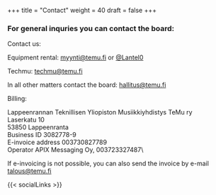 +++
title = "Contact"
weight = 40
draft = false
+++

### For general inquries you can contact the board:

Contact us:

Equipment rental: myynti@temu.fi or [@Lantel0](https://t.me/Lantel0)

Techmu: techmu@temu.fi

In all other matters contact the board: hallitus@temu.fi

Billing:

Lappeenrannan Teknillisen Yliopiston Musiikkiyhdistys TeMu ry\
Laserkatu 10\
53850 Lappeenranta\
Business ID 3082778-9\
E-invoice address 003730827789\
Operator APIX Messaging Oy, 003723327487\

If e-invoicing is not possible, you can also send the invoice by e-mail talous@temu.fi

{{< socialLinks >}}
